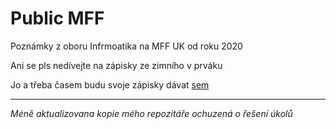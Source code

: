 # Public MFF

Poznámky z oboru Infrmoatika na MFF UK od roku 2020

Ani se pls nedívejte na zápisky ze zimního v prváku

Jo a třeba časem budu svoje zápisky dávat [sem](http://www.ms.mff.cuni.cz/~veselmi7/)

---

*Méně aktualizovana kopie mého repozitáře ochuzená o řešení úkolů*
